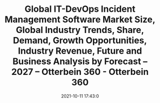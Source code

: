 ---
"title": "Global IT-DevOps Incident Management Software Market Size, Global Industry Trends, Share, Demand, Growth Opportunities, Industry Revenue, Future and Business Analysis by Forecast – 2027 – Otterbein 360 - Otterbein 360"
"date": "2021-10-11 17:43:0"
"feed_name": "GOOGLENEWSCONSTRUCTION"
"feed_website": "https://news.google.com/search?q=construction%2Bincident&hl=en-US&gl=US&ceid=US:en"
"feed_rss": "https://news.google.com/rss/search?q=construction%2Bincident&hl=en-US&gl=US&ceid=US:en"
"link": "https://www.otterbein360.com/global-it-devops-incident-management-software-market-size-global-industry-trends-share-demand-growth-opportunities-industry-revenue-future-and-business-analysis-by-forecast-2027/"
"source": "{'href': 'https://www.otterbein360.com', 'title': 'Otterbein 360'}"
"file": "_posts/2021-1-1-be27de2f13d3b3ee4b6dc97dbe8fe7c09807a883.md"
"accident": "0"
"drilling": "0"
"dead": "0"
"injured": "0"
"arrested": "0"
"place": "unknown place"
"where": "unknown site"
"causes": "unknown"
"place_uri": "unknown place"
---